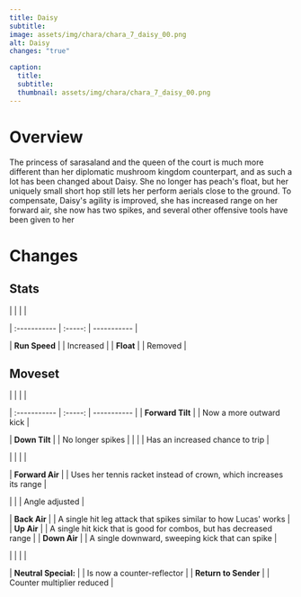 ```yaml
---
title: Daisy
subtitle: 
image: assets/img/chara/chara_7_daisy_00.png
alt: Daisy
changes: "true"

caption:
  title:
  subtitle: 
  thumbnail: assets/img/chara/chara_7_daisy_00.png
---
```


# Overview 

The princess of sarasaland and the queen of the court is much more different than her diplomatic mushroom kingdom counterpart, and as such a lot has been changed about Daisy. She no longer has peach's float, but her uniquely small short hop still lets her perform aerials close to the ground. To compensate, Daisy's agility is improved, she has increased range on her forward air, she now has two spikes, and several other offensive tools have been given to her

# Changes

## Stats


| |  |  |

| :----------- | :-----: | ----------- |

| **Run Speed** | | Increased  |
| **Float** | | Removed |


## Moveset

| |  |  |

| :----------- | :-----: | ----------- |
| **Forward Tilt** | | Now a more outward kick |


| **Down Tilt** | | No longer spikes |
| | | Has an increased chance to trip |

|  |  |  |

| **Forward Air** | | Uses her tennis racket instead of crown, which increases its range |

|  |  | Angle adjusted  |

| **Back Air** | | A single hit leg attack that spikes similar to how Lucas' works |
| **Up Air** | | A single hit kick that is good for combos, but has decreased range |
| **Down Air** | | A single downward, sweeping kick that can spike |

| | | |

| **Neutral Special:** | | Is now a counter-reflector |
| **Return to Sender** | | Counter multiplier reduced |
